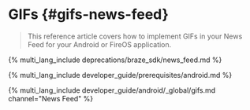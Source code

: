 # GIFs {#gifs-news-feed}

> This reference article covers how to implement GIFs in your News Feed for your Android or FireOS application.

{% multi_lang_include deprecations/braze_sdk/news_feed.md %}

{% multi_lang_include developer_guide/prerequisites/android.md %}

{% multi_lang_include developer_guide/android/_global/gifs.md channel="News Feed" %}

